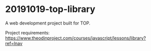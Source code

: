 # 20191019-top-library

A web development project built for TOP.

Project requirements: https://www.theodinproject.com/courses/javascript/lessons/library?ref=lnav
